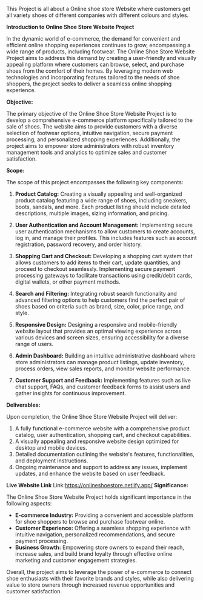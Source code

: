 This Project is all about a Online shoe store Website where customers get all variety shoes of different companies with different colours and styles.

**Introduction to Online Shoe Store Website Project**

In the dynamic world of e-commerce, the demand for convenient and efficient online shopping experiences continues to grow, encompassing a wide range of products, including footwear. The Online Shoe Store Website Project aims to address this demand by creating a user-friendly and visually appealing platform where customers can browse, select, and purchase shoes from the comfort of their homes. By leveraging modern web technologies and incorporating features tailored to the needs of shoe shoppers, the project seeks to deliver a seamless online shopping experience.

**Objective:**

The primary objective of the Online Shoe Store Website Project is to develop a comprehensive e-commerce platform specifically tailored to the sale of shoes. The website aims to provide customers with a diverse selection of footwear options, intuitive navigation, secure payment processing, and personalized shopping experiences. Additionally, the project aims to empower store administrators with robust inventory management tools and analytics to optimize sales and customer satisfaction.

**Scope:**

The scope of this project encompasses the following key components:

1. **Product Catalog:** Creating a visually appealing and well-organized product catalog featuring a wide range of shoes, including sneakers, boots, sandals, and more. Each product listing should include detailed descriptions, multiple images, sizing information, and pricing.

2. **User Authentication and Account Management:** Implementing secure user authentication mechanisms to allow customers to create accounts, log in, and manage their profiles. This includes features such as account registration, password recovery, and order history.

3. **Shopping Cart and Checkout:** Developing a shopping cart system that allows customers to add items to their cart, update quantities, and proceed to checkout seamlessly. Implementing secure payment processing gateways to facilitate transactions using credit/debit cards, digital wallets, or other payment methods.

4. **Search and Filtering:** Integrating robust search functionality and advanced filtering options to help customers find the perfect pair of shoes based on criteria such as brand, size, color, price range, and style.

5. **Responsive Design:** Designing a responsive and mobile-friendly website layout that provides an optimal viewing experience across various devices and screen sizes, ensuring accessibility for a diverse range of users.

6. **Admin Dashboard:** Building an intuitive administrative dashboard where store administrators can manage product listings, update inventory, process orders, view sales reports, and monitor website performance.

7. **Customer Support and Feedback:** Implementing features such as live chat support, FAQs, and customer feedback forms to assist users and gather insights for continuous improvement.

**Deliverables:**

Upon completion, the Online Shoe Store Website Project will deliver:

1. A fully functional e-commerce website with a comprehensive product catalog, user authentication, shopping cart, and checkout capabilities.
2. A visually appealing and responsive website design optimized for desktop and mobile devices.
3. Detailed documentation outlining the website's features, functionalities, and deployment instructions.
4. Ongoing maintenance and support to address any issues, implement updates, and enhance the website based on user feedback.

**Live Website Link**
Link:https://onlineshoestore.netlify.app/
**Significance:**

The Online Shoe Store Website Project holds significant importance in the following aspects:

- **E-commerce Industry:** Providing a convenient and accessible platform for shoe shoppers to browse and purchase footwear online.
- **Customer Experience:** Offering a seamless shopping experience with intuitive navigation, personalized recommendations, and secure payment processing.
- **Business Growth:** Empowering store owners to expand their reach, increase sales, and build brand loyalty through effective online marketing and customer engagement strategies.

Overall, the project aims to leverage the power of e-commerce to connect shoe enthusiasts with their favorite brands and styles, while also delivering value to store owners through increased revenue opportunities and customer satisfaction.
